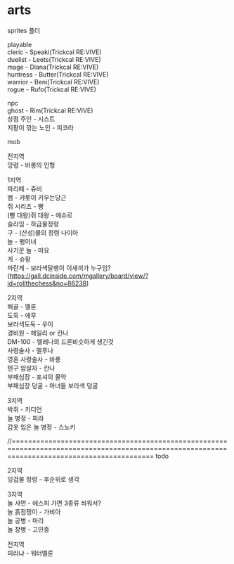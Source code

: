 # arts
sprites 폴더   
   
playable   
cleric - Speaki(Trickcal RE:VIVE)   
duelist - Leets(Trickcal RE:VIVE)   
mage - Diana(Trickcal RE:VIVE)   
huntress - Butter(Trickcal RE:VIVE)   
warrior - Beni(Trickcal RE:VIVE)   
rogue - Rufo(Trickcal RE:VIVE)   
   
npc   
ghost - Rim(Trickcal RE:VIVE)    
상점 주인 - 시스트   
지팡이 깎는 노인 - 피코라   
   
mob   

전지역   
망령 - 바롱의 인형   

1지역   
파리떼 - 쥬비   
뱀 - 캬롯이 키우는당근   
쥐 시리즈 - 빵   
(빵 대왕)쥐 대왕 - 에슈르   
슬라임 - 하급물정령   
구 - (산성)물의 정령 나이아   
놀 - 팽이녀   
사기꾼 놀 - 마요   
게 - 슈팡   
파란게 - 보라색달팽이 이새끼가 누구임?(https://gall.dcinside.com/mgallery/board/view/?id=rollthechess&no=86238)   

2지역   
해골 - 멜룬   
도둑 - 에루   
보라색도둑 - 우이   
경비원 - 헤일리 or 칸나   
DM-100 - 엘레나의 드론비슷하게 생긴것   
사령술사 - 멜루나   
영혼 사령술사 - 바롱   
텐구 암살자 - 칸나   
부패심장 - 포셔의 물약   
부패심장 덩굴 - 마녀들 보라색 덩굴   

3지역   
박쥐 - 키디언   
놀 병정 - 피라   
갑옷 입은 놀 병정 - 스노키   

//===============================================================================================================================================
todo   

2지역   
잉겁불 정령 - 후순위로 생각   

3지역   
놀 샤먼 - 에스피 가면 3종류 씌워서?   
놀 흙점쟁이 - 가비아   
놀 공병 - 마리   
놀 창병 - 고민중   

전지역   
피라냐 - 워터멜룬
